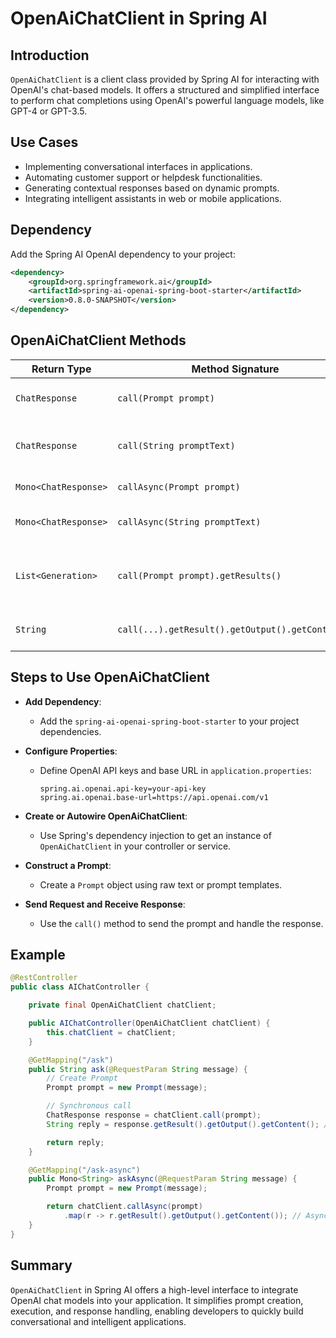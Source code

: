# OpenAiChatClient in Spring AI

## Introduction

`OpenAiChatClient` is a client class provided by Spring AI for interacting with OpenAI's chat-based models. It offers a structured and simplified interface to perform chat completions using OpenAI's powerful language models, like GPT-4 or GPT-3.5.

## Use Cases

* Implementing conversational interfaces in applications.
* Automating customer support or helpdesk functionalities.
* Generating contextual responses based on dynamic prompts.
* Integrating intelligent assistants in web or mobile applications.

## Dependency

Add the Spring AI OpenAI dependency to your project:

```xml
<dependency>
    <groupId>org.springframework.ai</groupId>
    <artifactId>spring-ai-openai-spring-boot-starter</artifactId>
    <version>0.8.0-SNAPSHOT</version>
</dependency>
```

## OpenAiChatClient Methods

| Return Type          | Method Signature                                 | Description                                          |
| -------------------- | ------------------------------------------------ | ---------------------------------------------------- |
| `ChatResponse`       | `call(Prompt prompt)`                            | Sends a prompt and receives a chat response.         |
| `ChatResponse`       | `call(String promptText)`                        | Sends raw prompt text and receives a chat response.  |
| `Mono<ChatResponse>` | `callAsync(Prompt prompt)`                       | Sends a prompt asynchronously.                       |
| `Mono<ChatResponse>` | `callAsync(String promptText)`                   | Sends raw text prompt asynchronously.                |
| `List<Generation>`   | `call(Prompt prompt).getResults()`               | Retrieves multiple generations from the chat result. |
| `String`             | `call(...).getResult().getOutput().getContent()` | Extracts the main response content.                  |

## Steps to Use OpenAiChatClient

* **Add Dependency**:

    * Add the `spring-ai-openai-spring-boot-starter` to your project dependencies.

* **Configure Properties**:

    * Define OpenAI API keys and base URL in `application.properties`:

      ```properties
      spring.ai.openai.api-key=your-api-key
      spring.ai.openai.base-url=https://api.openai.com/v1
      ```

* **Create or Autowire OpenAiChatClient**:

    * Use Spring's dependency injection to get an instance of `OpenAiChatClient` in your controller or service.

* **Construct a Prompt**:

    * Create a `Prompt` object using raw text or prompt templates.

* **Send Request and Receive Response**:

    * Use the `call()` method to send the prompt and handle the response.

## Example

```java
@RestController
public class AIChatController {

    private final OpenAiChatClient chatClient;

    public AIChatController(OpenAiChatClient chatClient) {
        this.chatClient = chatClient;
    }

    @GetMapping("/ask")
    public String ask(@RequestParam String message) {
        // Create Prompt
        Prompt prompt = new Prompt(message);

        // Synchronous call
        ChatResponse response = chatClient.call(prompt);
        String reply = response.getResult().getOutput().getContent(); // Extract response

        return reply;
    }

    @GetMapping("/ask-async")
    public Mono<String> askAsync(@RequestParam String message) {
        Prompt prompt = new Prompt(message);

        return chatClient.callAsync(prompt)
            .map(r -> r.getResult().getOutput().getContent()); // Asynchronous response extraction
    }
}
```

## Summary

`OpenAiChatClient` in Spring AI offers a high-level interface to integrate OpenAI chat models into your application. It simplifies prompt creation, execution, and response handling, enabling developers to quickly build conversational and intelligent applications.
